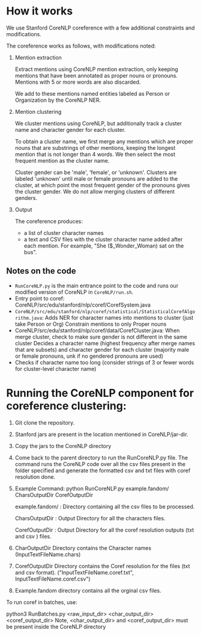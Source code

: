 # How it works
We use Stanford CoreNLP coreference with a few additional constraints and modifications. 

The coreference works as follows, with modifications noted:

1. Mention extraction

	Extract mentions using CoreNLP mention extraction, only keeping mentions that have been annotated as proper nouns or pronouns. Mentions with 5 or more words are also discarded.

	We add to these mentions named entities labeled as Person or Organization by the CoreNLP NER.

2. Mention clustering

	We cluster mentions using CoreNLP, but additionally track a cluster name and character gender for each cluster. 

	To obtain a cluster name, we first merge any mentions which are proper nouns that are substrings of other mentions, keeping the longest mention that is not longer than 4 words. We then select the most frequent mention as the cluster name. 

	Cluster gender can be 'male', 'female', or 'unknown'. Clusters are labeled 'unknown' until male or female pronouns are added to the cluster, at which point the most frequent gender of the pronouns gives the cluster gender. We do not allow merging clusters of different genders.

3. Output

	The coreference produces:
	* a list of cluster character names
	* a text and CSV files with the cluster character name added after each mention. For example, "She ($_Wonder_Woman) sat on the bus".

## Notes on the code
* `RunCoreNLP.py` is the main entrance point to the code and runs our modified version of CoreNLP in `CoreNLP/run.sh`.
* Entry point to coref: CoreNLP/src/edu/stanford/nlp/coref/CorefSystem.java
* `CoreNLP/src/edu/stanford/nlp/coref/statistical/StatisticalCorefAlgorithm.java`: 
	Adds NER for character names into mentions to cluster (just take Person or Org)
	Constrain mentions to only Proper nouns
* CoreNLP/src/edu/stanford/nlp/coref/data/CorefCluster.java: 
	When merge cluster, check to make sure gender is not different in the same cluster
	Decides a character name (highest frequency after merge names that are subsets) and character gender for each cluster (majority male or female pronouns, unk if no gendered pronouns are used)
* Checks if character name too long (consider strings of 3 or fewer words for cluster-level character name)

# Running the CoreNLP component for coreference clustering:

1. Git clone the repository.

2. Stanford jars are present in the location mentioned in CoreNLP/jar-dir.

3. Copy the jars to the CoreNLP directory

4. Come back to the parent directory to run the RunCoreNLP.py file. The command runs the CoreNLP code over all the csv files    present in the folder specified and generate the formatted csv and txt files with coref resolution done.

5. Example Command: python RunCoreNLP.py example.fandom/ CharsOutputDir CorefOutputDir

   example.fandom/ : Directory containing all the csv files to be processed.
   
   CharsOutputDir  : Output Directory for all the characters files.
   
   CorefOutputDir  : Output Directory for all the coref resolution outputs (txt and csv ) files. 

6. CharOutputDir Directory contains the Character names (InputTextFileName.chars)

7. CorefOutputDir Directory contains the Coref resolution for the files (txt and csv format). ("InputTextFileName.coref.txt", InputTextFileName.coref.csv")

8. Example.fandom directory contains all the orginal csv files.

To run coref in batches, use:

python3 RunBatches.py <raw_input_dir> <char_output_dir> <coref_output_dir>
Note, <char_output_dir> and <coref_output_dir> must be present inside the CoreNLP directory


